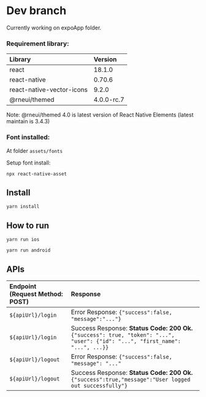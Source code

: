 # Dev branch

Currently working on expoApp folder.
### Requirement library:

| Library                  | Version |
|:-------------------------|:--------|
| react                    | 18.1.0 |
| react-native             | 0.70.6 |
|react-native-vector-icons | 9.2.0|
|@rneui/themed | 4.0.0-rc.7 |

Note: @rneui/themed 4.0 is latest version of React Native Elements (latest maintain is 3.4.3)

### Font installed:
At folder `assets/fonts`

Setup font install:

```
npx react-native-asset
```

## Install
```
yarn install
```

## How to run
```
yarn run ios
```

```
yarn run android
```
## APIs
| Endpoint (Request Method: POST) | Response                                                                                                                        |
|:--------------------------------|:--------------------------------------------------------------------------------------------------------------------------------|
| `${apiUrl}/login`               | Error Response: `{"success":false, "message":"..."}`                                                                            |
| `${apiUrl}/login`               | Success Response: **Status Code: 200 Ok.** `{"success": true, "token": "...", "user": {"id": "...", "first_name": "...", ...}}` |
| `${apiUrl}/logout`              | Error Response: `{"success":false, "message": "..."`                                                                            |
| `${apiUrl}/logout`              | Success Response: **Status Code: 200 Ok.** `{"success":true,"message":"User logged out successfully"} `                         |
